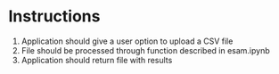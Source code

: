 # Instructions
1. Application should give a user option to upload a CSV file
2. File should be processed through function described in esam.ipynb
3. Application should return file with results

